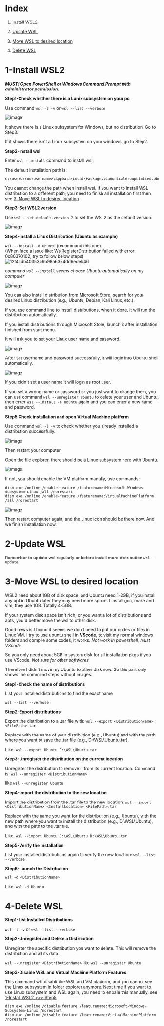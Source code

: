 # Index

1. [Install WSL2](#1-Install-WSL2)

2. [Update WSL](#2-Update-WSL)

3. [Move WSL to desired location](#3-Move-WSL-to-desired-location)

4. [Delete WSL](#4-Delete-WSL)

# 1-Install WSL2

_**MUST! Open PowerShell or Windows Command Prompt with administrator permission.**_

**Step1-Check whether there is a Lunix subsystem on your pc**

Use command ```wsl -l -v``` or ```wsl --list --verbose```

![image](https://github.com/yingzhan11/WSL-Handbook/assets/153290203/3fbe0272-40dc-4d8d-884c-2d52aa64837c)

It shows there is a Linux subsystem for Windows, but no distribution. Go to Step3.

If it shows there isn't a Linux subsystem on your windows, go to Step2.

**Step2-Install wsl**

Enter ```wsl --install``` command to install wsl.

The default installation path is:
```
C:\Users\YourUsername>\AppData\Local\Packages\CanonicalGroupLimited.UbuntuonWindows_<some_random_string>\LocalState\
```

You cannot change the path when install wsl. If you want to install WSL distribution to a different path, you need to finish all installation first then see [3. Move WSL to desired location](#3-Move-WSL-to-desired-location)

**Step3-Set WSL2 version**

Use ```wsl --set-default-version 2``` to set the WSL2 as the default version.

![image](https://github.com/yingzhan11/WSL-Handbook/assets/153290203/85e56fe8-1deb-414c-bc23-67e608fd692b)

**Step4-Install a Linux Distribution (Ubuntu as example)**

```wsl --install -d Ubuntu``` (recommand this one)   
(When face a issue like: WslRegisterDistribution failed with error: 0x80370102, try to follow below steps)   
![12f4adb40353b9b98a6354dd6edeb46](https://github.com/user-attachments/assets/e6cc99b1-9542-46d1-a2d4-af1b15578dba)


_command ```wsl --install``` seems choose Ubuntu automatically on my computer_

![image](https://github.com/yingzhan11/WSL-Handbook/assets/153290203/d46b8a0e-43a7-426d-82fa-82f69b4f0e11)

You can also install distribution from Microsoft Store, search for your desired Linux distribution (e.g., Ubuntu, Debian, Kali Linux, etc.).

If you use command line to install distributions, when it done, it will run the distribution automatically.

If you install distributions through Microsoft Store, launch it after installation finished from start menu.

It will ask you to set your Linux user name and password.

![image](https://github.com/yingzhan11/WSL-Handbook/assets/153290203/a99529c3-6993-4170-9629-a82d57f639f2)

After set username and password successfully, it will login into Ubuntu shell automatically.

![image](https://github.com/yingzhan11/WSL-Handbook/assets/153290203/0bb3db22-6210-49bf-b058-12f2a1ab580b)

If you didn't set a user name it will login as root user.

If you set a wrong name or password or you just want to change them, you can use command ```wsl --unregister Ubuntu``` to delete your user and Ubuntu, then enter ```wsl --install -d Ubuntu``` again and you can enter a new name and password.

**Step5 Check installation and open Virtual Machine platform**

Use command ```wsl -l -v``` to check whether you already installed a distribution successfully.

![image](https://github.com/yingzhan11/WSL-Handbook/assets/153290203/a62bcbde-edae-4314-9176-132e2f575677)

Then restart your computer.

Open the file explorer, there should be a Linux subsystem here with Ubuntu. 

![image](https://github.com/yingzhan11/WSL-Handbook/assets/153290203/daae089c-36da-47d2-828a-c2d6f0486af8)

If not, you should enable the VM platform manully, use commands:

```
dism.exe /online /enable-feature /featurename:Microsoft-Windows-Subsystem-Linux /all /norestart
dism.exe /online /enable-feature /featurename:VirtualMachinePlatform /all /norestart
```

![image](https://github.com/yingzhan11/WSL-Handbook/assets/153290203/5679a07d-1088-49d6-acd0-0137bb045da9)

Then restart computer again, and the Linux icon should be there now. And we finish installation now.

# 2-Update WSL

Remember to update wsl regularly or before install more distribution ```wsl --update```

# 3-Move WSL to desired location

WSL2 need about 1GB of disk space, and Ubuntu need 1-2GB, if you install any apt in Ubuntu later they may need more space. I install gcc, make and vim, they use 1GB. Totally 4-5GB. 

If your system disk space isn't rich, or you want a lot of distributions and apts, you'd better move the wsl to other disk.

Good news is I found it seems we don't need to put our codes or files in Linux VM. I try to use ubuntu shell in **VScode**, to visit my normal windows folders and compile some codes, it works. _Not work in powershell, must VScode_

So you only need about 5GB in system disk for all installation pkgs if you use VScode. _Not sure for other softwares_

Therefore I didn't move my Ubuntu to other disk now. So this part only shows the command steps without images.

**Step1-Check the name of distributions**

List your installed distributions to find the exact name

```wsl --list --verbose```

**Step2-Export distributions**

Export the distribution to a .tar file with: ```wsl --export <DistributionName> <FilePath>.tar```

Replace <DistributionName> with the name of your distribution (e.g., Ubuntu) and <FilePath> with the path where you want to save the .tar file (e.g., D:\WSL\Ubuntu.tar).

Like: ```wsl --export Ubuntu D:\WSL\Ubuntu.tar```

**Step3-Unregister the distribution on the current location**

Unregister the distribution to remove it from its current location. Command is: ```wsl --unregister <DistributionName>```

like ```wsl --unregister Ubuntu```

**Step4-Import the distribution to the new location**

Import the distribution from the .tar file to the new location: ```wsl --import <DistributionName> <InstallLocation> <FilePath>.tar```

Replace <DistributionName> with the name you want for the distribution (e.g., Ubuntu), <InstallLocation> with the new path where you want to install the distribution (e.g., D:\WSL\Ubuntu), and <FilePath> with the path to the .tar file.

Like: ```wsl --import Ubuntu D:\WSL\Ubuntu D:\WSL\Ubuntu.tar```

**Step5-Verify the Installation**

List your installed distributions again to verify the new location: ```wsl --list --verbose```

**Step6-Launch the Distribution**

```wsl -d <DistributionName>```

Like: ```wsl -d Ubuntu```

# 4-Delete WSL

**Step1-List Installed Distributions**

```wsl -l -v``` or ```wsl --list --verbose```

**Step2-Unregister and Delete a Distribution**

Unregister the specific distribution you want to delete. This will remove the distribution and all its data.

```wsl --unregister <DistributionName>``` like ```wsl --unregister Ubuntu```

**Step3-Disable WSL and Virtual Machine Platform Features**

This command will disablt the WSL and VM platform, and you cannot see the Linux subsystem in folder explorer anymore. Next time if you want to use Linux subsystem and WSL again, you need to enbale this manually, see [1-Install WSL2 >>> Step5](#1-Install-WSL2)

```
dism.exe /online /disable-feature /featurename:Microsoft-Windows-Subsystem-Linux /norestart
dism.exe /online /disable-feature /featurename:VirtualMachinePlatform /norestart
```




